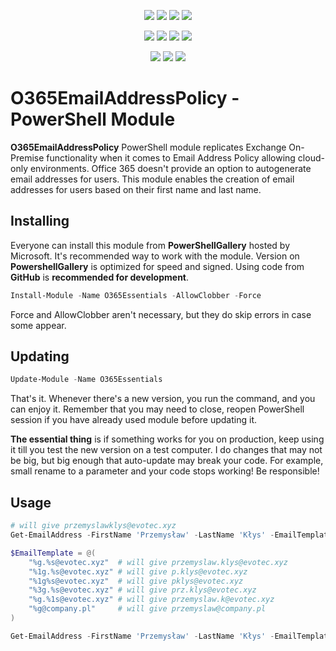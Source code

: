 ﻿<p align="center">
  <a href="https://dev.azure.com/evotecpl/O365EmailAddressPolicy/_build/latest?definitionId=18"><img src="https://dev.azure.com/evotecpl/O365EmailAddressPolicy/_apis/build/status/EvotecIT.O365EmailAddressPolicy"></a>
  <a href="https://www.powershellgallery.com/packages/O365EmailAddressPolicy"><img src="https://img.shields.io/powershellgallery/v/O365EmailAddressPolicy.svg"></a>
  <a href="https://www.powershellgallery.com/packages/O365EmailAddressPolicy"><img src="https://img.shields.io/powershellgallery/vpre/O365EmailAddressPolicy.svg?label=powershell%20gallery%20preview&colorB=yellow"></a>
  <a href="https://github.com/EvotecIT/O365EmailAddressPolicy"><img src="https://img.shields.io/github/license/EvotecIT/O365EmailAddressPolicy.svg"></a>
</p>

<p align="center">
  <a href="https://www.powershellgallery.com/packages/O365EmailAddressPolicy"><img src="https://img.shields.io/powershellgallery/p/O365EmailAddressPolicy.svg"></a>
  <a href="https://github.com/EvotecIT/O365EmailAddressPolicy"><img src="https://img.shields.io/github/languages/top/evotecit/O365EmailAddressPolicy.svg"></a>
  <a href="https://github.com/EvotecIT/O365EmailAddressPolicy"><img src="https://img.shields.io/github/languages/code-size/evotecit/O365EmailAddressPolicy.svg"></a>
  <a href="https://www.powershellgallery.com/packages/O365EmailAddressPolicy"><img src="https://img.shields.io/powershellgallery/dt/O365EmailAddressPolicy.svg"></a>
</p>

<p align="center">
  <a href="https://twitter.com/PrzemyslawKlys"><img src="https://img.shields.io/twitter/follow/PrzemyslawKlys.svg?label=Twitter%20%40PrzemyslawKlys&style=social"></a>
  <a href="https://evotec.xyz/hub"><img src="https://img.shields.io/badge/Blog-evotec.xyz-2A6496.svg"></a>
  <a href="https://www.linkedin.com/in/pklys"><img src="https://img.shields.io/badge/LinkedIn-pklys-0077B5.svg?logo=LinkedIn"></a>
</p>

# O365EmailAddressPolicy - PowerShell Module

**O365EmailAddressPolicy** PowerShell module replicates Exchange On-Premise functionality when it comes to Email Address Policy allowing cloud-only environments. Office 365 doesn't provide an option to autogenerate email addresses for users. This module enables the creation of email addresses for users based on their first name and last name.

## Installing

Everyone can install this module from **PowerShellGallery** hosted by Microsoft. It's recommended way to work with the module.
Version on **PowershellGallery** is optimized for speed and signed. Using code from **GitHub** is **recommended for development**.

```powershell
Install-Module -Name O365Essentials -AllowClobber -Force
```

Force and AllowClobber aren't necessary, but they do skip errors in case some appear.

## Updating

```powershell
Update-Module -Name O365Essentials
```

That's it. Whenever there's a new version, you run the command, and you can enjoy it. Remember that you may need to close, reopen PowerShell session if you have already used module before updating it.

**The essential thing** is if something works for you on production, keep using it till you test the new version on a test computer. I do changes that may not be big, but big enough that auto-update may break your code. For example, small rename to a parameter and your code stops working! Be responsible!

## Usage


```powershell
# will give przemyslawklys@evotec.xyz
Get-EmailAddress -FirstName 'Przemysław' -LastName 'Kłys' -EmailTemplate "%g%s@evotec.xyz" -ToLower
```

```powershell
$EmailTemplate = @(
    "%g.%s@evotec.xyz"  # will give przemyslaw.klys@evotec.xyz
    "%1g.%s@evotec.xyz" # will give p.klys@evotec.xyz
    "%1g%s@evotec.xyz"  # will give pklys@evotec.xyz
    "%3g.%s@evotec.xyz" # will give prz.klys@evotec.xyz
    "%g.%1s@evotec.xyz" # will give przemyslaw.k@evotec.xyz
    "%g@company.pl"     # will give przemyslaw@company.pl
)

Get-EmailAddress -FirstName 'Przemysław' -LastName 'Kłys' -EmailTemplate $EmailTemplate -ToLower
```